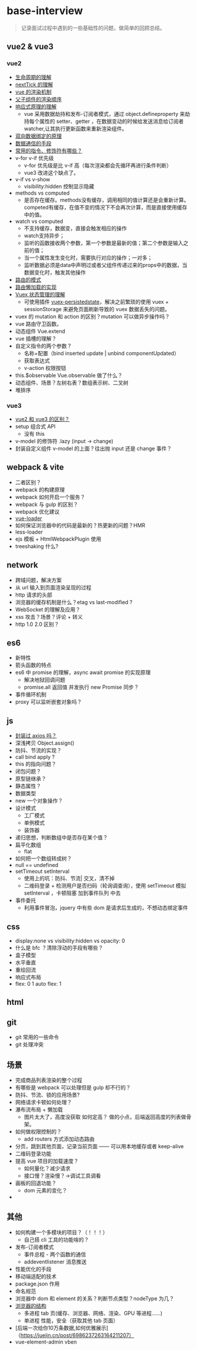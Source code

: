 # base-interview

> 记录面试过程中遇到的一些基础性的问题，做简单的回顾总结。

## vue2 & vue3 

### vue2

- [生命周期的理解](https://blog.csdn.net/qq_40756247/article/details/90668073)
- [nextTick 的理解](https://vue3js.cn/interview/vue/nexttick.html#%E4%B8%80%E3%80%81nexttick%E6%98%AF%E4%BB%80%E4%B9%88)
- [vue 的渲染机制](https://staging-cn.vuejs.org/guide/extras/rendering-mechanism.html#virtual-dom)
- [父子组件的渲染顺序](https://blog.csdn.net/weixin_34344677/article/details/91381387)
- [响应式原理的理解](https://cn.vuejs.org/v2/guide/reactivity.html)
  - vue 采用数据劫持和发布-订阅者模式，通过 object.defineproperty 来劫持每个属性的 setter、getter ，在数据变动的时候给发送消息给订阅者 watcher,让其执行更新函数来重新渲染组件。
- [双向数据绑定的原理](https://vue3js.cn/interview/vue/bind.html#%E4%B8%80%E3%80%81%E4%BB%80%E4%B9%88%E6%98%AF%E5%8F%8C%E5%90%91%E7%BB%91%E5%AE%9A)
- [数据通信的手段](https://vue3js.cn/interview/vue/communication.html#%E4%B8%89%E3%80%81%E7%BB%84%E4%BB%B6%E9%97%B4%E9%80%9A%E4%BF%A1%E7%9A%84%E6%96%B9%E6%A1%88)
- [常用的指令、修饰符有哪些？](https://web-wj.github.io/docs/frontend/vue/vue2.html#v-on%E6%8C%87%E4%BB%A4)
- v-for v-if 优先级
  - v-for 优先级是比 v-if 高（每次渲染都会先循环再进行条件判断）
  - vue3 改进这个缺点了。
- v-if vs v-show
  - visibility:hidden 控制显示隐藏
- methods vs computed
  - 是否存在缓存。methods没有缓存，调用相同的值计算还是会重新计算。competed有缓存，在值不变的情况下不会再次计算，而是直接使用缓存中的值。
- watch vs computed
  - 不支持缓存，数据变，直接会触发相应的操作
  - watch支持异步；
  - 监听的函数接收两个参数，第一个参数是最新的值；第二个参数是输入之前的值；
  - 当一个属性发生变化时，需要执行对应的操作；一对多；
  - 监听数据必须是data中声明过或者父组件传递过来的props中的数据，当数据变化时，触发其他操作
- [路由的模式](https://juejin.cn/post/7037282729485959204)
- [路由懒加载的实现](https://blog.csdn.net/czj1049561601/article/details/114120236)
- [Vuex 状态管理的理解](https://web-wj.github.io/docs/frontend/vue/vue2.html#vuex-state)
  - 可使用插件 [vuex-persistedstate](https://github.com/robinvdvleuten/vuex-persistedstate#readme)，解决之前繁琐的使用 vuex + sessionStorage 来避免页面刷新导致的 vuex 数据丢失的问题。 
- vuex 的 mutation 和 action 的区别？mutation 可以做异步操作吗？
- vue 路由守卫函数。
- 动态组件 Vue.extend
- vue 插槽的理解？
- 自定义指令的两个参数？
  - 名称+配置（bind inserted update | unbind componentUpdated）
  - 获取表达式  
  - v-action 权限按钮
- this.$observable Vue.observable 做了什么？
- 动态组件、场景？左树右表？数组表示树、二叉树
- 堆排序

### vue3

- [vue2 和 vue3 的区别？](https://blog.csdn.net/weixin_43932097/article/details/121512132)
- setup 组合式 API
  - 没有 this 
- v-model 的修饰符 .lazy (input -> change)
- 封装自定义组件 v-model 的上面？往出抛 input 还是 change 事件？

## webpack & vite

- 二者区别？
- webpack 的构建原理
- webpack 如何开启一个服务？
- webpack 与 gulp 的区别？
- webpack 优化建议
- [vue-loader](https://juejin.cn/post/6994468137584295973) 
- 如何保证浏览器中的代码是最新的？热更新的问题？HMR
- less-loader 
- ejs 模板 + HtmlWebpackPlugin 使用
- treeshaking 什么?

## network

- 跨域问题，解决方案
- 从 url 输入到页面渲染呈现的过程
- http 请求的头部
- 浏览器的缓存机制是什么？etag vs last-modified ?
- WebSocket 的理解及应用？
- xss 攻击？场景？评论 + 转义
- http 1.0 2.0 区别？

## es6

- 新特性
- 箭头函数的特点
- es6 中 promise 的理解，async await promise 的实现原理
  - 解决地狱回调问题
  - promise.all 返回值 并发执行 new Promise 同步？
- 事件循环机制
- proxy 可以监听嵌套对象吗？

## js

- [封装过 axios 吗？](https://blog.csdn.net/weixin_44475093/article/details/111878425)
- 深浅拷贝 Object.assign()
- 防抖、节流的实现？
- call bind apply ?
- this 的指向问题？
- 闭包问题？
- 原型链继承？
- 静态属性？
- 数据类型 
- new 一个对象操作？
- 设计模式
  - 工厂模式
  - 单例模式
  - 装饰器
- 递归思想，判断数组中是否存在某个值？
- 扁平化数组
  - flat 
- 如何把一个数组转成树？
- null == undefined
- setTimeout setInterval
  - 使用上的坑：防抖、节流| 交叉，清不掉
  - 二维码登录 + 检测用户是否扫码（轮询调查询），使用 setTimeout 模拟 setInterval ，卡顿阻塞 加到事件队列 中去
- 事件委托
  - 利用事件冒泡，jquery 中有些 dom 是请求后生成的，不想动态绑定事件

## css

- display:none vs visibility:hidden vs opacity: 0
- 什么是 bfc ？清除浮动的手段有哪些？
- 盒子模型 
- 水平垂直
- 重绘回流 
- 响应式布局
- flex: 0 1 auto     flex: 1

## html

## git

- git 常用的一些命令
- git 处理冲突

## 场景

- 完成商品列表渲染的整个过程
- 有哪些是 webpack 可以处理但是 gulp 却不行的？
- 防抖、节流、锁的应用场景?
- 网络请求卡顿如何处理？
- 瀑布流布局 + 懒加载 
  - 图片太大了，高度没获取 如何定高？ 做的小点，后端返回高度的列表做骨架。
- 如何做权限控制的？
  - add routers 方式添加动态路由
- 分页，跳到其他页面，记录当前页面 —— 可以用本地缓存或者 keep-alive
- 二维码登录功能
- 提高 vue 项目的加载速度？
  - 如何量化？减少请求
  - 接口慢？渲染慢？->调试工具调看
- 画板的回退功能？
  - dom 元素的变化？
- 
  
## 其他

- 如何构建一个多模块的项目？（！！！）
  - 自己搭 cli 工具的功能啥的？
- 发布-订阅者模式
  - 事件总程 - 两个函数的通信
  - addeventlistener 消息推送
- 性能优化的手段
- 移动端适配的技术
- package.json 作用
- 命名规范
- 浏览器中 dom 和 element 的关系？判断节点类型？nodeType 为几？
- [浏览器的结构](https://www.jianshu.com/p/f5141d52c3f0)
  - 多进程 tab 页(缓存、浏览器、网络、渲染、GPU 等进程......)
  - 单进程 性能，安全（获取其他 tab 页面）
- [后端一次给你10万条数据,如何优雅展示]（https://juejin.cn/post/6986237263164211207）
- vue-element-admin vben
